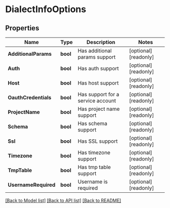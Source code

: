 # DialectInfoOptions

## Properties

Name | Type | Description | Notes
------------ | ------------- | ------------- | -------------
**AdditionalParams** | **bool** | Has additional params support | [optional] [readonly] 
**Auth** | **bool** | Has auth support | [optional] [readonly] 
**Host** | **bool** | Has host support | [optional] [readonly] 
**OauthCredentials** | **bool** | Has support for a service account | [optional] [readonly] 
**ProjectName** | **bool** | Has project name support | [optional] [readonly] 
**Schema** | **bool** | Has schema support | [optional] [readonly] 
**Ssl** | **bool** | Has SSL support | [optional] [readonly] 
**Timezone** | **bool** | Has timezone support | [optional] [readonly] 
**TmpTable** | **bool** | Has tmp table support | [optional] [readonly] 
**UsernameRequired** | **bool** | Username is required | [optional] [readonly] 

[[Back to Model list]](../README.md#documentation-for-models) [[Back to API list]](../README.md#documentation-for-api-endpoints) [[Back to README]](../README.md)


